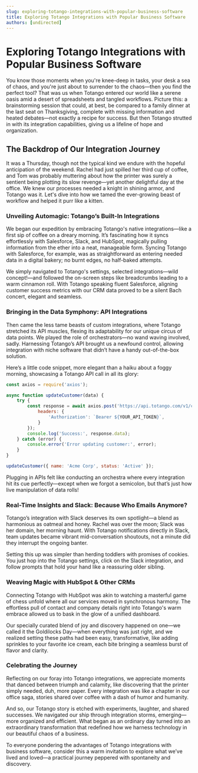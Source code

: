 ```yaml
---
slug: exploring-totango-integrations-with-popular-business-software
title: Exploring Totango Integrations with Popular Business Software
authors: [undirected]
---
```



# Exploring Totango Integrations with Popular Business Software

You know those moments when you're knee-deep in tasks, your desk a sea of chaos, and you're just about to surrender to the chaos—then you find the perfect tool? That was us when Totango entered our world like a serene oasis amid a desert of spreadsheets and tangled workflows. Picture this: a brainstorming session that could, at best, be compared to a family dinner at the last seat on Thanksgiving, complete with missing information and heated debates—not exactly a recipe for success. But then Totango strutted in with its integration capabilities, giving us a lifeline of hope and organization.

## The Backdrop of Our Integration Journey

It was a Thursday, though not the typical kind we endure with the hopeful anticipation of the weekend. Rachel had just spilled her third cup of coffee, and Tom was probably muttering about how the printer was surely a sentient being plotting its slow revenge—yet another delightful day at the office. We knew our processes needed a knight in shining armor, and Totango was it. Let's dive into how we tamed the ever-growing beast of workflow and helped it purr like a kitten.

### Unveiling Automagic: Totango’s Built-In Integrations

We began our expedition by embracing Totango's native integrations—like a first sip of coffee on a dreary morning. It’s fascinating how it syncs effortlessly with Salesforce, Slack, and HubSpot, magically pulling information from the ether into a neat, manageable form. Syncing Totango with Salesforce, for example, was as straightforward as entering needed data in a digital bakery; no burnt edges, no half-baked attempts.

We simply navigated to Totango's settings, selected integrations—wild concept!—and followed the on-screen steps like breadcrumbs leading to a warm cinnamon roll. With Totango speaking fluent Salesforce, aligning customer success metrics with our CRM data proved to be a silent Bach concert, elegant and seamless.

### Bringing in the Data Symphony: API Integrations

Then came the less tame beasts of custom integrations, where Totango stretched its API muscles, flexing its adaptability for our unique circus of data points. We played the role of orchestrators—no wand waving involved, sadly. Harnessing Totango’s API brought us a newfound control, allowing integration with niche software that didn’t have a handy out-of-the-box solution.

Here’s a little code snippet, more elegant than a haiku about a foggy morning, showcasing a Totango API call in all its glory:

```javascript
const axios = require('axios');

async function updateCustomer(data) {
    try {
        const response = await axios.post('https://api.totango.com/v1/customer/', data, {
            headers: {
                'Authorization': `Bearer ${YOUR_API_TOKEN}`,
            }
        });
        console.log('Success:', response.data);
    } catch (error) {
        console.error('Error updating customer:', error);
    }
}

updateCustomer({ name: 'Acme Corp', status: 'Active' });
```

Plugging in APIs felt like conducting an orchestra where every integration hit its cue perfectly—except when we forgot a semicolon, but that’s just how live manipulation of data rolls!

### Real-Time Insights and Slack: Because Who Emails Anymore?

Totango’s integration with Slack deserves its own spotlight—a blend as harmonious as oatmeal and honey. Rachel was over the moon; Slack was her domain, her morning haunt. With Totango notifications directly in Slack, team updates became vibrant mid-conversation shoutouts, not a minute did they interrupt the ongoing banter.

Setting this up was simpler than herding toddlers with promises of cookies. You just hop into the Totango settings, click on the Slack integration, and follow prompts that hold your hand like a reassuring older sibling.

### Weaving Magic with HubSpot & Other CRMs

Connecting Totango with HubSpot was akin to watching a masterful game of chess unfold where all our services moved in synchronous harmony. The effortless pull of contact and company details right into Totango's warm embrace allowed us to bask in the glow of a unified dashboard.

Our specially curated blend of joy and discovery happened on one—we called it the Goldilocks Day—when everything was just right, and we realized setting these paths had been easy, transformative, like adding sprinkles to your favorite ice cream, each bite bringing a seamless burst of flavor and clarity.

### Celebrating the Journey

Reflecting on our foray into Totango integrations, we appreciate moments that danced between triumph and calamity, like discovering that the printer simply needed, duh, more paper. Every integration was like a chapter in our office saga, stories shared over coffee with a dash of humor and humanity.

And so, our Totango story is etched with experiments, laughter, and shared successes. We navigated our ship through integration storms, emerging—more organized and efficient. What began as an ordinary day turned into an extraordinary transformation that redefined how we harness technology in our beautiful chaos of a business. 

To everyone pondering the advantages of Totango integrations with business software, consider this a warm invitation to explore what we’ve lived and loved—a practical journey peppered with spontaneity and discovery.